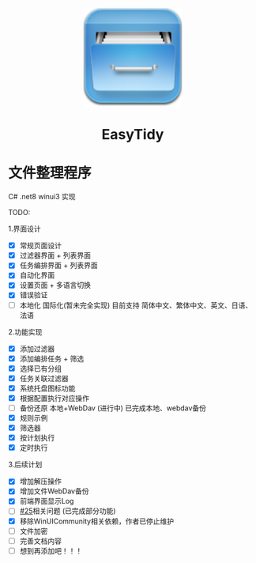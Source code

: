 <p align="center">
<a href="https://github.com/SaboZhang/EasyTidy" target="_blank">
<img align="center" alt="EasyTidy" width="200" src="src/EasyTidy/Assets/icon.png" />
</a>
</p>
<p align="center">
<a href="https://github.com/SaboZhang/EasyTidy/blob/main/LICENSE" target="_self"></a>
<h1 align="center">EasyTidy</h1>

# 文件整理程序

C# .net8 winui3 实现

TODO:

1.界面设计

- [x] 常规页面设计
- [x] 过滤器界面 + 列表界面
- [x] 任务编排界面 + 列表界面
- [x] 自动化界面
- [x] 设置页面 + 多语言切换
- [x] 错误验证
- [ ] 本地化 国际化(暂未完全实现) 目前支持 简体中文、繁体中文、英文、日语、法语

2.功能实现

- [x] 添加过滤器
- [x] 添加编排任务 + 筛选
- [x] 选择已有分组
- [x] 任务关联过滤器
- [x] 系统托盘图标功能
- [x] 根据配置执行对应操作
- [ ] 备份还原 本地+WebDav (进行中) 已完成本地、webdav备份
- [x] 规则示例
- [x] 筛选器
- [x] 按计划执行
- [x] 定时执行

3.后续计划

- [x] 增加解压操作
- [x] 增加文件WebDav备份
- [x] 前端界面显示Log
- [ ] [#25](https://github.com/SaboZhang/EasyTidy/issues/25)相关问题 (已完成部分功能)
- [x] 移除WinUICommunity相关依赖，作者已停止维护
- [ ] 文件加密
- [ ] 完善文档内容
- [ ] 想到再添加吧！！！
